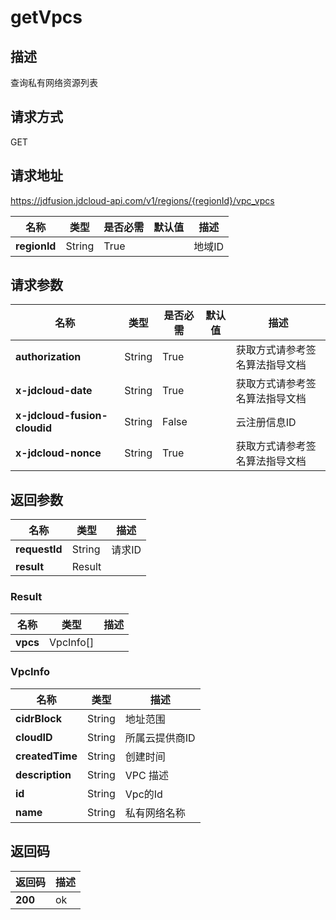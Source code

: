 # getVpcs


## 描述
查询私有网络资源列表

## 请求方式
GET

## 请求地址
https://jdfusion.jdcloud-api.com/v1/regions/{regionId}/vpc_vpcs

|名称|类型|是否必需|默认值|描述|
|---|---|---|---|---|
|**regionId**|String|True| |地域ID|

## 请求参数
|名称|类型|是否必需|默认值|描述|
|---|---|---|---|---|
|**authorization**|String|True| |获取方式请参考签名算法指导文档|
|**x-jdcloud-date**|String|True| |获取方式请参考签名算法指导文档|
|**x-jdcloud-fusion-cloudid**|String|False| |云注册信息ID|
|**x-jdcloud-nonce**|String|True| |获取方式请参考签名算法指导文档|


## 返回参数
|名称|类型|描述|
|---|---|---|
|**requestId**|String|请求ID|
|**result**|Result| |

### Result
|名称|类型|描述|
|---|---|---|
|**vpcs**|VpcInfo[]| |
### VpcInfo
|名称|类型|描述|
|---|---|---|
|**cidrBlock**|String|地址范围|
|**cloudID**|String|所属云提供商ID|
|**createdTime**|String|创建时间|
|**description**|String|VPC 描述|
|**id**|String|Vpc的Id|
|**name**|String|私有网络名称|

## 返回码
|返回码|描述|
|---|---|
|**200**|ok|
